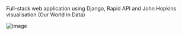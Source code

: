 Full-stack web application using Django, Rapid API and John Hopkins visualisation (Our World in Data)

![image](https://user-images.githubusercontent.com/64093617/110859381-9ed22700-82bb-11eb-8667-aae1af6c3e32.png)
